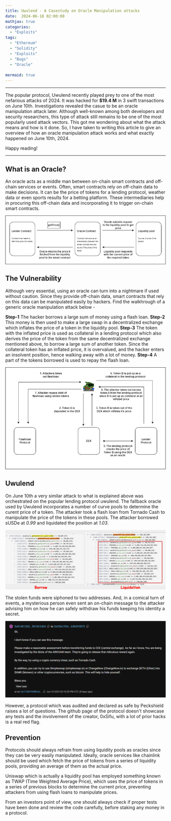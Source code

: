 ```yaml
---
title: Uwulend - A Casestudy on Oracle Manipulation attacks
date:  2024-06-18 02:00:00
mathjax: true
categories:
  - "Exploits"
tags:
  - "Ethereum"
  - "Solidity"
  - "Exploits"
  - "Bugs"
  - "Oracle"

mermaid: true
---
```

<html>
  <head>
    <script type="text/javascript" async
  src="https://cdnjs.cloudflare.com/ajax/libs/mathjax/2.7.7/MathJax.js?config=TeX-MML-AM_CHTML">
    </script>


<script type="text/javascript" src="https://cdnjs.cloudflare.com/ajax/libs/mathjax/2.7.1/MathJax.js?config=TeX-AMS_HTML">
  MathJax.Hub.Config({
    "HTML-CSS": {
      availableFonts: ["TeX"],
    },
    tex2jax: {
      inlineMath: [['$','$'],["\\(","\\)"]]},
      displayMath: [ ['$$','$$'], ['\[','\]'] ],
    TeX: {
      extensions: ["AMSmath.js", "AMSsymbols.js", "color.js"],
      equationNumbers: {
        autoNumber: "AMS"
      }
    },
    showProcessingMessages: false,
    messageStyle: "none",
    imageFont: null,
    "AssistiveMML": { disabled: true }
  });
</script>
</head>
</html>

------

The popular protocol, Uwulend recently played prey to one of the most nefarious attacks of 2024. It was hacked for **$19.4 M** in 3 swift transactions on June 10th. Investigations revealed the casue to be an oracle manipulation attack later. Although well-known among both developers and security researchers, this type of attack still remains to be one of the most popularly used attack vectors. This got me wondering about what the attack means and how is it done. So, I have taken to writing this article to give an overview of how an oracle manipulation attack works and what exactly happened on June 10th, 2024.

Happy reading!

___
## What is an Oracle?

An oracle acts as a middle man between on-chain smart contracts and off-chain services or events. Often, smart contracts rely on off-chain data to make decisions. It can be the price of tokens for a lending protocol, weather data or even sports results for a betting platform. These intermediaries help in procuring this off-chain data and incorporating it to trigger on-chain smart contracts.

![Image Unavailable](/images/oracle-definition.png)

## The Vulnerability

Although very essential, using an oracle can turn into a nightmare if used without caution. Since they provide off-chain data, smart contracts that rely on this data can be manipulated easily by hackers. Find the walkhrough of a generic oracle manipulation attack below -

**Step-1** The hacker borrows a large sum of money using a flash loan.
**Step-2** This money is then used to make a large swap in a decentralized exchange which inflates the price of a token in the liquidity pool. 
**Step-3** The token with the inflated price is used as collateral in a lending protocol which also derives the price of the token from the same decentralized exchange mentioned above, to borrow a large sum of another token. Since the collateral token has an inflated price, it is overvalued, and the hacker enters an insolvent position, hence walking away with a lot of money.
**Step-4** A part of the tokens borrowed is used to repay the flash loan.

![Image Unavailable](/images/oracle-manipulation-walkthrough.png)

## Uwulend

On June 10th a very similar attack to what is explained above was orchestrated on the popular lending protocol uwulend. The fallback oracle used by Uwulend incorporates a number of curve pools to determine the curent price of a token. The attacker took a flash loan from Tornado Cash to manipulate the price of the tokens in these pools. The attacker borrowed sUSDe at *0.99* and liquidated the position at *1.03*.

![Image Unavailable](/images/Uwulend-exploit-transactions.png)

The stolen funds were siphoned to two addresses. And, in a comical turn of events, a mysterious person even sent an on-chain message to the attacker advising him on how he can safely withdraw his funds keeping his identity a secret.

![Image Unavailable](/images/uwulend-attacker-message.png)

However, a protocol which was audited and declared as safe by Peckshield raises a lot of questions. The github page of the protocol doesn't showcase any tests and the involvement of the creator, 0xSifu, with a lot of prior hacks is a real red flag.

## Prevention

Protocols should always refrain from using liquidity pools as oracles since they can be very easily manipulated. Ideally, oracle services like chainlink should be used which fetch the price of tokens from a series of liquidity pools, providing an average of them as the actual price.

Uniswap which is actually a liquidity pool has employed something known as TWAP (Time Weighted Average Price), which uses the price of tokens in a series of previous blocks to determine the current price, preventing attackers from using flash loans to manipulate prices.

From an investors point of view, one should always check if proper tests have been done and review the code carefully, before staking any money in a protocol.
